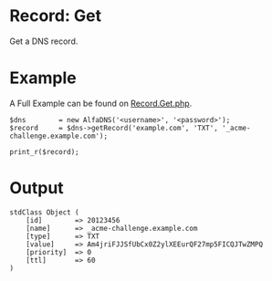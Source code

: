 # Record: Get
Get a DNS record.

# Example
A Full Example can be found on [Record.Get.php](Record.Get.php).

```!php
$dns		= new AlfaDNS('<username>', '<password>');
$record		= $dns->getRecord('example.com', 'TXT', '_acme-challenge.example.com');

print_r($record);
```

# Output
```
stdClass Object (
    [id]		=> 20123456
    [name]		=> _acme-challenge.example.com
    [type]		=> TXT
    [value]		=> Am4jriFJJSfUbCx0Z2ylXEEurQF27mp5FICQJTwZMPQ
    [priority]	=> 0
    [ttl]		=> 60
)
```